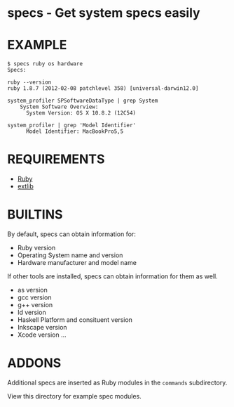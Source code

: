 # specs - Get system specs easily

# EXAMPLE

    $ specs ruby os hardware
    Specs:

    ruby --version
    ruby 1.8.7 (2012-02-08 patchlevel 358) [universal-darwin12.0]

    system_profiler SPSoftwareDataType | grep System
        System Software Overview:
          System Version: OS X 10.8.2 (12C54)

    system_profiler | grep 'Model Identifier'
          Model Identifier: MacBookPro5,5

# REQUIREMENTS

* [Ruby](http://www.ruby-lang.org/)
* [extlib](http://rubygems.org/gems/extlib)

# BUILTINS

By default, specs can obtain information for:

* Ruby version
* Operating System name and version
* Hardware manufacturer and model name

If other tools are installed, specs can obtain information for them as well.

* as version
* gcc version
* g++ version
* ld version
* Haskell Platform and consituent version
* Inkscape version
* Xcode version
...

# ADDONS

Additional specs are inserted as Ruby modules in the `commands` subdirectory.

View this directory for example spec modules.